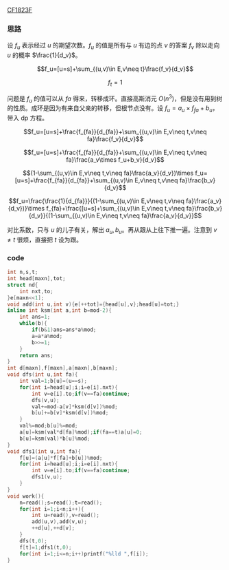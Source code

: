 [CF1823F](https://www.luogu.com.cn/problem/CF1823F)

### 思路

设 $f_u$ 表示经过 $u$ 的期望次数。$f_u$ 的值是所有与 $u$ 有边的点 $v$ 的答案 $f_v$ 除以走向 $u$ 的概率 $\frac{1}{d_v}$。

$$f_u=[u=s]+\sum_{(u,v)\in E,v\neq t}\frac{f_v}{d_v}$$

$$f_t=1$$

问题是 $f_u$ 的值可以从 $fa$ 得来，转移成环。直接高斯消元 $O(n^3)$，但是没有用到树的性质。成环是因为有来自父亲的转移，但根节点没有。设 $f_u=a_u\times f_{fa}+b_u$，带入 dp 方程。

$$f_u=[u=s]+\frac{f_{fa}}{d_{fa}}+\sum_{(u,v)\in E,v\neq t,v\neq fa}\frac{f_v}{d_v}$$

$$f_u=[u=s]+\frac{f_{fa}}{d_{fa}}+\sum_{(u,v)\in E,v\neq t,v\neq fa}\frac{a_v\times f_u+b_v}{d_v}$$

$$(1-\sum_{(u,v)\in E,v\neq t,v\neq fa}\frac{a_v}{d_v})\times f_u=[u=s]+\frac{f_{fa}}{d_{fa}}+\sum_{(u,v)\in E,v\neq t,v\neq fa}\frac{b_v}{d_v}$$

$$f_u=\frac{\frac{1}{d_{fa}}}{(1-\sum_{(u,v)\in E,v\neq t,v\neq fa}\frac{a_v}{d_v})}\times f_{fa}+\frac{[u=s]+\sum_{(u,v)\in E,v\neq t,v\neq fa}\frac{b_v}{d_v}}{(1-\sum_{(u,v)\in E,v\neq t,v\neq fa}\frac{a_v}{d_v}}$$

对比系数，只与 $u$ 的儿子有关，解出 $a_u,b_u$。再从跟从上往下推一遍。注意到 $v\neq t$ 很烦，直接把 $t$ 设为跟。

### code

```cpp
int n,s,t;
int head[maxn],tot;
struct nd{
	int nxt,to;
}e[maxn<<1];
void add(int u,int v){e[++tot]={head[u],v};head[u]=tot;}
inline int ksm(int a,int b=mod-2){
	int ans=1;
	while(b){
		if(b&1)ans=ans*a%mod;
		a=a*a%mod;
		b>>=1;
	}
	return ans;
}
int d[maxn],f[maxn],a[maxn],b[maxn];
void dfs(int u,int fa){
	int val=1;b[u]=(u==s);
	for(int i=head[u];i;i=e[i].nxt){
		int v=e[i].to;if(v==fa)continue;
		dfs(v,u);
		val+=mod-a[v]*ksm(d[v])%mod;
		b[u]+=b[v]*ksm(d[v])%mod;
	}
	val%=mod;b[u]%=mod;
	a[u]=ksm(val*d[fa]%mod);if(fa==t)a[u]=0;
	b[u]=ksm(val)*b[u]%mod;
}
void dfs1(int u,int fa){
	f[u]=(a[u]*f[fa]+b[u])%mod;
	for(int i=head[u];i;i=e[i].nxt){
		int v=e[i].to;if(v==fa)continue;
		dfs1(v,u);
	}
}
void work(){
	n=read();s=read();t=read();
	for(int i=1;i<n;i++){
		int u=read(),v=read();
		add(u,v),add(v,u);
		++d[u],++d[v];
	}
	dfs(t,0);
	f[t]=1;dfs1(t,0);
	for(int i=1;i<=n;i++)printf("%lld ",f[i]);
}
```
